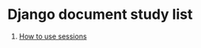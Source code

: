 # Django document study list


1. [How to use sessions](https://docs.djangoproject.com/en/dev/topics/http/sessions/)
